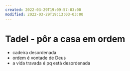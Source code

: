 ```yaml
---
created: 2022-03-29T19:09:57-03:00
modified: 2022-03-29T19:13:03-03:00
---
```


# Tadel - pôr a casa em ordem

- cadeira desordenada
- ordem é vontade de Deus
- a vida travada é pq está desordenada
